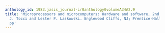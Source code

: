 ```yaml
---
anthology_id: 1983.jasis_journal-ir0anthology0volumeA34A2.9
title: 'Microprocessors and microcomputers: Hardware and software, 2nd ed. Ronald
  J. Tocci and Lester P. Laskowski. Englewood Cliffs, NJ; Prentice-Hall; 1982: 404
  pp'
---
```

